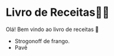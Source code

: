 # Livro de Receitas:man_cook:

Olá! Bem vindo ao livro de receitas :wave:

* Strogonoff de frango.
* Pavê

